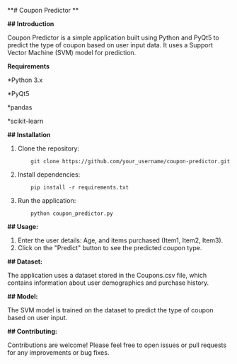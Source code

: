 **#  Coupon Predictor  ** 
 
**## Introduction**

Coupon Predictor is a simple application built using Python and PyQt5 to predict the type of coupon based on user input data. It uses a Support Vector Machine (SVM) model for prediction.

**Requirements**

*Python 3.x

*PyQt5

*pandas

*scikit-learn

**## Installation**

1. Clone the repository:
   
           git clone https://github.com/your_username/coupon-predictor.git
2. Install dependencies:

           pip install -r requirements.txt

3. Run the application:

           python coupon_predictor.py

**## Usage:**

1. Enter the user details: Age, and items purchased (Item1, Item2, Item3).
2. Click on the "Predict" button to see the predicted coupon type.

**## Dataset:**

The application uses a dataset stored in the Coupons.csv file, which contains information about user demographics and purchase history.

**## Model:**

The SVM model is trained on the dataset to predict the type of coupon based on user input.

**## Contributing:**

Contributions are welcome! Please feel free to open issues or pull requests for any improvements or bug fixes.
